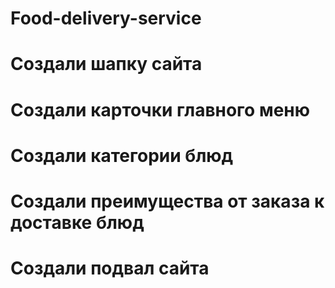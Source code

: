 # Food-delivery-service
# Создали шапку сайта
# Создали карточки главного меню
# Создали категории блюд
# Создали преимущества от заказа к доставке блюд
# Создали подвал сайта
